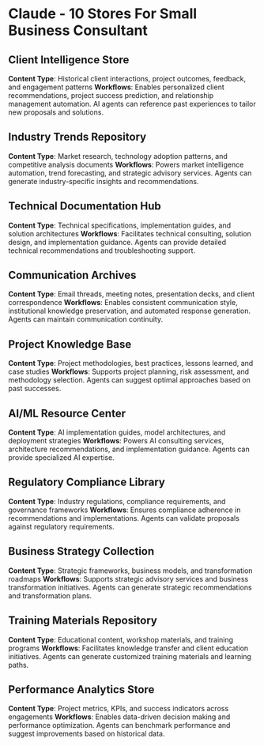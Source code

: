 # Claude - 10 Stores For Small Business Consultant

## Client Intelligence Store
**Content Type**: Historical client interactions, project outcomes, feedback, and engagement patterns
**Workflows**: Enables personalized client recommendations, project success prediction, and relationship management automation. AI agents can reference past experiences to tailor new proposals and solutions.

## Industry Trends Repository
**Content Type**: Market research, technology adoption patterns, and competitive analysis documents
**Workflows**: Powers market intelligence automation, trend forecasting, and strategic advisory services. Agents can generate industry-specific insights and recommendations.

## Technical Documentation Hub
**Content Type**: Technical specifications, implementation guides, and solution architectures
**Workflows**: Facilitates technical consulting, solution design, and implementation guidance. Agents can provide detailed technical recommendations and troubleshooting support.

## Communication Archives
**Content Type**: Email threads, meeting notes, presentation decks, and client correspondence
**Workflows**: Enables consistent communication style, institutional knowledge preservation, and automated response generation. Agents can maintain communication continuity.

## Project Knowledge Base
**Content Type**: Project methodologies, best practices, lessons learned, and case studies
**Workflows**: Supports project planning, risk assessment, and methodology selection. Agents can suggest optimal approaches based on past successes.

## AI/ML Resource Center
**Content Type**: AI implementation guides, model architectures, and deployment strategies
**Workflows**: Powers AI consulting services, architecture recommendations, and implementation guidance. Agents can provide specialized AI expertise.

## Regulatory Compliance Library
**Content Type**: Industry regulations, compliance requirements, and governance frameworks
**Workflows**: Ensures compliance adherence in recommendations and implementations. Agents can validate proposals against regulatory requirements.

## Business Strategy Collection
**Content Type**: Strategic frameworks, business models, and transformation roadmaps
**Workflows**: Supports strategic advisory services and business transformation initiatives. Agents can generate strategic recommendations and transformation plans.

## Training Materials Repository
**Content Type**: Educational content, workshop materials, and training programs
**Workflows**: Facilitates knowledge transfer and client education initiatives. Agents can generate customized training materials and learning paths.

## Performance Analytics Store
**Content Type**: Project metrics, KPIs, and success indicators across engagements
**Workflows**: Enables data-driven decision making and performance optimization. Agents can benchmark performance and suggest improvements based on historical data.


